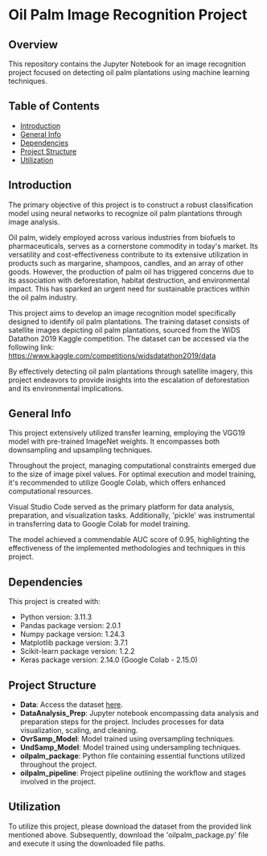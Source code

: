 # Oil Palm Image Recognition Project

## Overview
This repository contains the Jupyter Notebook for an image recognition project focused on detecting oil palm plantations using machine learning techniques.

## Table of Contents
* [Introduction](#introduction)
* [General Info](#general-info)
* [Dependencies](#dependencies)
* [Project Structure](#project-structure)
* [Utilization](#utilization)

## Introduction
The primary objective of this project is to construct a robust classification model using neural networks to recognize oil palm plantations through image analysis.

Oil palm, widely employed across various industries from biofuels to pharmaceuticals, serves as a cornerstone commodity in today's market. Its versatility and cost-effectiveness contribute to its extensive utilization in products such as margarine, shampoos, candles, and an array of other goods. However, the production of palm oil has triggered concerns due to its association with deforestation, habitat destruction, and environmental impact. This has sparked an urgent need for sustainable practices within the oil palm industry.

This project aims to develop an image recognition model specifically designed to identify oil palm plantations. The training dataset consists of satellite images depicting oil palm plantations, sourced from the WiDS Datathon 2019 Kaggle competition. The dataset can be accessed via the following link: https://www.kaggle.com/competitions/widsdatathon2019/data

By effectively detecting oil palm plantations through satellite imagery, this project endeavors to provide insights into the escalation of deforestation and its environmental implications.

## General Info
This project extensively utilized transfer learning, employing the VGG19 model with pre-trained ImageNet weights. It encompasses both downsampling and upsampling techniques.

Throughout the project, managing computational constraints emerged due to the size of image pixel values. For optimal execution and model training, it's recommended to utilize Google Colab, which offers enhanced computational resources.

Visual Studio Code served as the primary platform for data analysis, preparation, and visualization tasks. Additionally, 'pickle' was instrumental in transferring data to Google Colab for model training.

The model achieved a commendable AUC score of 0.95, highlighting the effectiveness of the implemented methodologies and techniques in this project.

## Dependencies
This project is created with:
- Python version: 3.11.3
- Pandas package version: 2.0.1
- Numpy package version: 1.24.3
- Matplotlib package version: 3.7.1
- Scikit-learn package version: 1.2.2
- Keras package version: 2.14.0 (Google Colab - 2.15.0)

## Project Structure
- **Data**: Access the dataset [here](https://www.kaggle.com/competitions/widsdatathon2019/data).
- **DataAnalysis_Prep**: Jupyter notebook encompassing data analysis and preparation steps for the project. Includes processes for data visualization, scaling, and cleaning.
- **OvrSamp_Model**: Model trained using oversampling techniques.
- **UndSamp_Model**: Model trained using undersampling techniques.
- **oilpalm_package**: Python file containing essential functions utilized throughout the project.
- **oilpalm_pipeline**: Project pipeline outlining the workflow and stages involved in the project.

## Utilization
To utilize this project, please download the dataset from the provided link mentioned above. Subsequently, download the 'oilpalm_package.py' file and execute it using the downloaded file paths.
